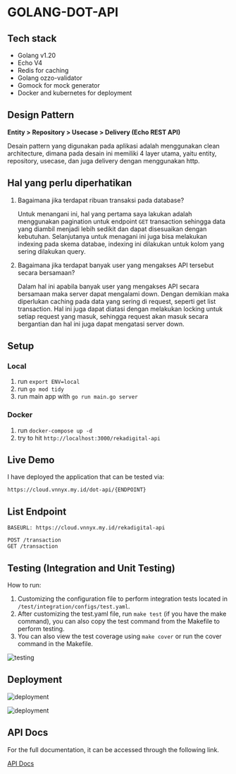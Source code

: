 # GOLANG-DOT-API

## Tech stack

- Golang v1.20
- Echo V4
- Redis for caching
- Golang ozzo-validator
- Gomock for mock generator
- Docker and kubernetes for deployment

## Design Pattern

**Entity > Repository > Usecase > Delivery (Echo REST API)**

Desain pattern yang digunakan pada aplikasi adalah menggunakan clean architecture, dimana pada desain ini memiliki 4 layer utama, yaitu entity, repository, usecase, dan juga delivery dengan menggunakan http.

## Hal yang perlu diperhatikan

1. Bagaimana jika terdapat ribuan transaksi pada database?

   Untuk menangani ini, hal yang pertama saya lakukan adalah menggunakan pagination untuk endpoint `GET` transaction sehingga data yang diambil menjadi lebih sedikit dan dapat disesuaikan dengan kebutuhan. Selanjutanya untuk menagani ini juga bisa melakukan indexing pada skema databae, indexing ini dilakukan untuk kolom yang sering dilakukan query.

2. Bagaimana jika terdapat banyak user yang mengakses API tersebut secara bersamaan?

   Dalam hal ini apabila banyak user yang mengakses API secara bersamaan maka server dapat mengalami down. Dengan demikian maka diperlukan caching pada data yang sering di request, seperti get list transaction. Hal ini juga dapat diatasi dengan melakukan locking untuk setiap request yang masuk, sehingga request akan masuk secara bergantian dan hal ini juga dapat mengatasi server down.

## Setup

### Local

1. run `export ENV=local`
2. run `go mod tidy`
3. run main app with `go run main.go server`

### Docker

1. run `docker-compose up -d`
2. try to hit `http://localhost:3000/rekadigital-api`

## Live Demo

I have deployed the application that can be tested via:

`https://cloud.vnnyx.my.id/dot-api/{ENDPOINT}`

## List Endpoint

```
BASEURL: https://cloud.vnnyx.my.id/rekadigital-api

POST /transaction
GET /transaction
```

## Testing (Integration and Unit Testing)

How to run:

1. Customizing the configuration file to perform integration tests located in `/test/integration/configs/test.yaml`.
2. After customizing the test.yaml file, run `make test` (if you have the make command), you can also copy the test command from the Makefile to perform testing.
3. You can also view the test coverage using `make cover` or run the cover command in the Makefile.

![testing](https://imgur.com/NDjrexA.png)

## Deployment

![deployment](https://imgur.com/ePe9oT3.png)

![deployment](https://imgur.com/O8FkDYu.png)

## API Docs

For the full documentation, it can be accessed through the following link.

[API Docs](https://documenter.getpostman.com/view/24450154/2s93XyUPEu)
